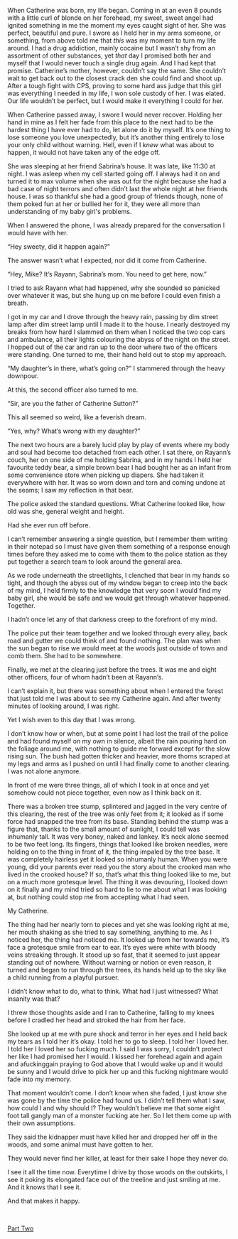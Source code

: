 When Catherine was born, my life began. Coming in at an even 8 pounds with a little curl of blonde on her forehead, my sweet, sweet angel had ignited something in me the moment my eyes caught sight of her. She was perfect, beautiful and pure. I swore as I held her in my arms someone, or something, from above told me that *this* was my moment to turn my life around. I had a drug addiction, mainly cocaine but I wasn’t shy from an assortment of other substances, yet *that* day I promised both her and myself that I would never touch a single drug again. And I had kept that promise. Catherine’s mother, however, couldn’t say the same. She couldn’t wait to get back out to the closest crack den she could find and shoot up. After a tough fight with CPS, proving to some hard ass judge that this girl was everything I needed in my life, I won sole custody of her. I was elated. Our life wouldn’t be perfect, but I would make it everything I could for her.

When Catherine passed away, I swore I would never recover. Holding her hand in mine as I felt her fade from this place to the next had to be the hardest thing I have ever had to do, let alone do it by myself. It’s one thing to lose someone you love unexpectedly, but it’s another thing entirely to lose your only child without warning. Hell, even if I *knew* what was about to happen, it would not have taken any of the edge off.

She was sleeping at her friend Sabrina’s house. It was late, like 11:30 at night. I was asleep when my cell started going off. I always had it on and turned it to max volume when she was out for the night because she had a bad case of night terrors and often didn’t last the whole night at her friends house. I was so thankful she had a good group of friends though, none of them poked fun at her or bullied her for it, they were all more than understanding of my baby girl's problems.

When I answered the phone, I was already prepared for the conversation I would have with her.

“Hey sweety, did it happen again?”

The answer wasn’t what I expected, nor did it come from Catherine.

“Hey, Mike? It’s Rayann, Sabrina’s mom. You need to get here, now.”

I tried to ask Rayann what had happened, why she sounded so panicked over whatever it was, but she hung up on me before I could even finish a breath.

I got in my car and I drove through the heavy rain, passing by dim street lamp after dim street lamp until I made it to the house. I nearly destroyed my breaks from how hard I slammed on them when I noticed the two cop cars and ambulance, all their lights colouring the abyss of the night on the street. I hopped out of the car and ran up to the door where two of the officers were standing. One turned to me, their hand held out to stop my approach.

“My daughter’s in there, what’s going on?” I stammered through the heavy downpour.

At this, the second officer also turned to me.

“Sir, are you the father of Catherine Sutton?”

This all seemed so weird, like a feverish dream.

“Yes, why? What’s wrong with my daughter?”

The next two hours are a barely lucid play by play of events where my body and soul had become too detached from each other. I sat there, on Rayann’s couch, her on one side of me holding Sabrina, and in my hands I held her favourite teddy bear, a simple brown bear I had bought her as an infant from some convenience store when picking up diapers. She had taken it everywhere with her. It was so worn down and torn and coming undone at the seams; I saw my reflection in that bear.

The police asked the standard questions. What Catherine looked like, how old was she, general weight and height.

Had she ever run off before.

I can’t remember answering a single question, but I remember them writing in their notepad so I must have given them something of a response enough times before they asked me to come with them to the police station as they put together a search team to look around the general area.

As we rode underneath the streetlights, I clenched that bear in my hands so tight, and though the abyss out of my window began to creep into the back of my mind, I held firmly to the knowledge that very soon I would find my baby girl, she would be safe and we would get through whatever happened. Together.

I hadn’t once let any of that darkness creep to the forefront of my mind.

The police put their team together and we looked through every alley, back road and gutter we could think of and found nothing. The plan was when the sun began to rise we would meet at the woods just outside of town and comb them. She had to be somewhere.

Finally, we met at the clearing just before the trees. It was me and eight other officers, four of whom hadn’t been at Rayann’s.

I can’t explain it, but there was something about when I entered the forest that just told me I was about to see my Catherine again. And after twenty minutes of looking around, I was right.

Yet I wish even to this day that I was wrong.

I don’t know how or when, but at some point I had lost the trail of the police and had found myself on my own in silence, albeit the rain pouring hard on the foliage around me, with nothing to guide me forward except for the slow rising sun. The bush had gotten thicker and heavier, more thorns scraped at my legs and arms as I pushed on until I had finally come to another clearing. I was not alone anymore.

In front of me were three things, all of which I took in at once and yet somehow could not piece together, even now as I think back on it.

There was a broken tree stump, splintered and jagged in the very centre of this clearing, the rest of the tree was only feet from it; it looked as if some force had snapped the tree from its base. Standing behind the stump was a figure that, thanks to the small amount of sunlight, I could tell was inhumanly tall. It was very boney, naked and lankey. It’s neck alone seemed to be two feet long. Its fingers, things that looked like broken needles, were holding on to the thing in front of it, the thing impaled by the tree base. It was completely hairless yet it looked so inhumanly human. When you were young, did your parents ever read you the story about the crooked man who lived in the crooked house? If so, that’s what this thing looked like to me, but on a much more grotesque level. The thing it was devouring, I looked down on it finally and my mind tried so hard to lie to me about what I was looking at, but nothing could stop me from accepting what I had seen.

My Catherine.

The thing had her nearly torn to pieces and yet she was looking right at me, her mouth shaking as she tried to say something, anything to me. As I noticed her, the thing had noticed me. It looked up from her towards me, it’s face a grotesque smile from ear to ear. It’s eyes were white with bloody veins streaking through. It stood up so fast, that it seemed to just appear standing out of nowhere. Without warning or notion or even reason, it turned and began to run through the trees, its hands held up to the sky like a child running from a playful pursuer.

I didn’t know what to do, what to think. What had I just witnessed? What insanity was that?

I threw those thoughts aside and I ran to Catherine, falling to my knees before I cradled her head and stroked the hair from her face.

She looked up at me with pure shock and terror in her eyes and I held back my tears as I told her it’s okay. I told her to go to sleep. I told her I loved her. I told her I loved her so fucking much. I said I was sorry, I couldn’t protect her like I had promised her I would. I kissed her forehead again and again and afuckinggain praying to God above that I would wake up and it would be sunny and I would drive to pick her up and this fucking nightmare would fade into my memory.

That moment wouldn’t come. I don’t know when she faded, I just know she was gone by the time the police had found us. I didn’t tell them what I saw, how could I and why should I? They wouldn’t believe me that some eight foot tall gangly man of a monster fucking ate her. So I let them come up with their own assumptions.

They said the kidnapper must have killed her and dropped her off in the woods, and some animal must have gotten to her.

They would never find her killer, at least for their sake I hope they never do.

I see it all the time now. Everytime I drive by those woods on the outskirts, I see it poking its elongated face out of the treeline and just smiling at me. And it knows that I see it.

And that makes it happy.

&#x200B;

[Part Two](https://www.reddit.com/user/unseenvisitor/comments/vo8384/the_gangly_man_part_2/?utm_source=share&utm_medium=web2x&context=3)